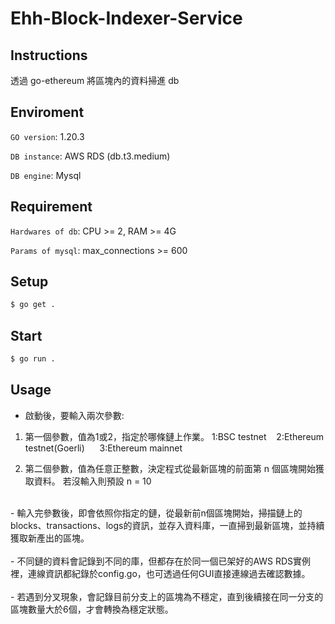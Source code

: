 # Ehh-Block-Indexer-Service

## Instructions

透過 go-ethereum 將區塊內的資料掃進 db

## Enviroment

```GO version```: 1.20.3

```DB instance```: AWS RDS (db.t3.medium)

```DB engine```: Mysql

## Requirement

```Hardwares of db```: CPU >= 2, RAM >= 4G

```Params of mysql```: max_connections >= 600

## Setup

```zsh
$ go get .
```

## Start

```zsh
$ go run .
```

## Usage

- 啟動後，要輸入兩次參數:

1. 第一個參數，值為1或2，指定於哪條鏈上作業。 1:BSC testnet &nbsp;&nbsp; 2:Ethereum testnet(Goerli) &nbsp;&nbsp;&nbsp;&nbsp; 3:Ethereum mainnet

2. 第二個參數，值為任意正整數，決定程式從最新區塊的前面第 n 個區塊開始獲取資料。 若沒輸入則預設 n = 10<br/>
<br/>
- 輸入完參數後，即會依照你指定的鏈，從最新前n個區塊開始，掃描鏈上的blocks、transactions、logs的資訊，並存入資料庫，一直掃到最新區塊，並持續獲取新產出的區塊。<br/>
<br/>
- 不同鏈的資料會記錄到不同的庫，但都存在於同一個已架好的AWS RDS實例裡，連線資訊都紀錄於config.go，也可透過任何GUI直接連線過去確認數據。<br/>
<br/>
- 若遇到分叉現象，會記錄目前分支上的區塊為不穩定，直到後續接在同一分支的區塊數量大於6個，才會轉換為穩定狀態。<br/>
<br/>
